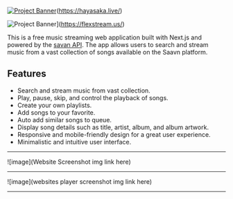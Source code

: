  [![Project Banner](https://github-production-user-asset-6210df.s3.amazonaws.com/99420590/256470702-de779111-e63e-4ecc-93d1-e79edadf19ed.png)](https://i.ibb.co/1Q2FS17/Logo.png)(https://hayasaka.live/)
   
   ![Project Banner]()](https://flexstream.us/)

This is a free music streaming web application built with Next.js and powered by the [savan API](https://github.com/sumitkolhe/jiosaavn-api). The app allows users to search and stream music from a vast collection of songs available on the Saavn platform.

## Features
* Search and stream music from vast collection.
* Play, pause, skip, and control the playback of songs.
* Create your own playlists.
* Add songs to your favorite.
* Auto add similar songs to queue.
* Display song details such as title, artist, album, and album artwork.
* Responsive and mobile-friendly design for a great user experience.
* Minimalistic and intuitive user interface.
***
![image](Website Screenshot img link here)
___
![image](websites player screenshot img link here)


***
